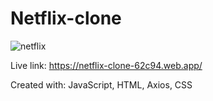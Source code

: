 # Netflix-clone

![netflix](https://user-images.githubusercontent.com/54511916/122426997-b8d87100-cf5e-11eb-8300-88d82ce4892c.PNG)

Live link: 
https://netflix-clone-62c94.web.app/

Created with:
JavaScript, HTML, Axios, CSS
